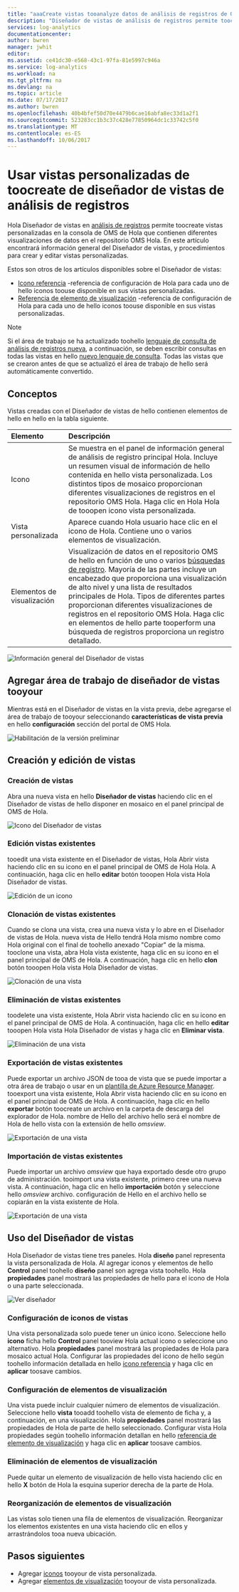 ```yaml
---
title: "aaaCreate vistas tooanalyze datos de análisis de registros de OMS | Documentos de Microsoft"
description: "Diseñador de vistas de análisis de registros permite toocreate personalizado vistas que se muestran en el portal OMS y Azure hello y contienen diferentes visualizaciones de datos en el repositorio OMS Hola. En este artículo encontrará información general del Diseñador de vistas, y procedimientos para crear y editar vistas personalizadas."
services: log-analytics
documentationcenter: 
author: bwren
manager: jwhit
editor: 
ms.assetid: ce41dc30-e568-43c1-97fa-81e5997c946a
ms.service: log-analytics
ms.workload: na
ms.tgt_pltfrm: na
ms.devlang: na
ms.topic: article
ms.date: 07/17/2017
ms.author: bwren
ms.openlocfilehash: 40b4bfef50d70e4479b6cae16abfa8ec33d1a2f1
ms.sourcegitcommit: 523283cc1b3c37c428e77850964dc1c33742c5f0
ms.translationtype: MT
ms.contentlocale: es-ES
ms.lasthandoff: 10/06/2017
---
```

# <a name="use-view-designer-toocreate-custom-views-in-log-analytics"></a>Usar vistas personalizadas de toocreate de diseñador de vistas de análisis de registros
Hola Diseñador de vistas en [análisis de registros](log-analytics-overview.md) permite toocreate vistas personalizadas en la consola de OMS de Hola que contienen diferentes visualizaciones de datos en el repositorio OMS Hola. En este artículo encontrará información general del Diseñador de vistas, y procedimientos para crear y editar vistas personalizadas.

Estos son otros de los artículos disponibles sobre el Diseñador de vistas:

* [Icono referencia](log-analytics-view-designer-tiles.md) -referencia de configuración de Hola para cada uno de hello iconos toouse disponible en sus vistas personalizadas.
* [Referencia de elemento de visualización](log-analytics-view-designer-parts.md) -referencia de configuración de Hola para cada uno de hello iconos toouse disponible en sus vistas personalizadas.

>[!NOTE]
> Si el área de trabajo se ha actualizado toohello [lenguaje de consulta de análisis de registros nueva](log-analytics-log-search-upgrade.md), a continuación, se deben escribir consultas en todas las vistas en hello [nuevo lenguaje de consulta](https://go.microsoft.com/fwlink/?linkid=856078).  Todas las vistas que se crearon antes de que se actualizó el área de trabajo de hello será automáticamente convertido.

## <a name="concepts"></a>Conceptos
Vistas creadas con el Diseñador de vistas de hello contienen elementos de hello en hello en la tabla siguiente.

| Elemento | Descripción |
|:--- |:--- |
| Icono |Se muestra en el panel de información general de análisis de registro principal Hola.  Incluye un resumen visual de información de hello contenida en hello vista personalizada.  Los distintos tipos de mosaico proporcionan diferentes visualizaciones de registros en el repositorio OMS Hola.  Haga clic en Hola Hola de tooopen icono vista personalizada. |
| Vista personalizada |Aparece cuando Hola usuario hace clic en el icono de Hola.  Contiene uno o varios elementos de visualización. |
| Elementos de visualización |Visualización de datos en el repositorio OMS de hello en función de uno o varios [búsquedas de registro](log-analytics-log-searches.md).  Mayoría de las partes incluye un encabezado que proporciona una visualización de alto nivel y una lista de resultados principales de Hola.  Tipos de diferentes partes proporcionan diferentes visualizaciones de registros en el repositorio OMS Hola.  Haga clic en elementos de hello parte tooperform una búsqueda de registros proporciona un registro detallado. |

![Información general del Diseñador de vistas](media/log-analytics-view-designer/overview.png)

## <a name="add-view-designer-tooyour-workspace"></a>Agregar área de trabajo de diseñador de vistas tooyour
Mientras está en el Diseñador de vistas en la vista previa, debe agregarse el área de trabajo de tooyour seleccionando **características de vista previa** en hello **configuración** sección del portal de OMS Hola.

![Habilitación de la versión preliminar](media/log-analytics-view-designer/preview.png)

## <a name="creating-and-editing-views"></a>Creación y edición de vistas
### <a name="create-a-new-view"></a>Creación de vistas
Abra una nueva vista en hello **Diseñador de vistas** haciendo clic en el Diseñador de vistas de hello disponer en mosaico en el panel principal de OMS de Hola.

![Icono del Diseñador de vistas](media/log-analytics-view-designer/view-designer-tile.png)

### <a name="edit-an-existing-view"></a>Edición vistas existentes
tooedit una vista existente en el Diseñador de vistas, Hola Abrir vista haciendo clic en su icono en el panel principal de OMS de Hola Hola.  A continuación, haga clic en hello **editar** botón tooopen Hola vista Hola Diseñador de vistas.

![Edición de un icono](media/log-analytics-view-designer/menu-edit.png)

### <a name="clone-an-existing-view"></a>Clonación de vistas existentes
Cuando se clona una vista, crea una nueva vista y lo abre en el Diseñador de vistas de Hola.  nueva vista de Hello tendrá Hola mismo nombre como Hola original con el final de toohello anexado "Copiar" de la misma.  tooclone una vista, abra Hola vista existente, haga clic en su icono en el panel principal de OMS de Hola.  A continuación, haga clic en hello **clon** botón tooopen Hola vista Hola Diseñador de vistas.

![Clonación de una vista](media/log-analytics-view-designer/edit-menu-clone.png)

### <a name="delete-an-existing-view"></a>Eliminación de vistas existentes
toodelete una vista existente, Hola Abrir vista haciendo clic en su icono en el panel principal de OMS de Hola.  A continuación, haga clic en hello **editar** tooopen Hola vista Hola Diseñador de vistas y haga clic en **Eliminar vista**.

![Eliminación de una vista](media/log-analytics-view-designer/edit-menu-delete.png)

### <a name="export-an-existing-view"></a>Exportación de vistas existentes
Puede exportar un archivo JSON de tooa de vista que se puede importar a otra área de trabajo o usar en un [plantilla de Azure Resource Manager](../azure-resource-manager/resource-group-authoring-templates.md).  tooexport una vista existente, Hola Abrir vista haciendo clic en su icono en el panel principal de OMS de Hola.  A continuación, haga clic en hello **exportar** botón toocreate un archivo en la carpeta de descarga del explorador de Hola.  nombre de Hello del archivo hello será el nombre de Hola de hello vista con la extensión de hello *omsview*.

![Exportación de una vista](media/log-analytics-view-designer/edit-menu-export.png)

### <a name="import-an-existing-view"></a>Importación de vistas existentes
Puede importar un archivo *omsview* que haya exportado desde otro grupo de administración.  tooimport una vista existente, primero cree una nueva vista.  A continuación, haga clic en hello **importación** botón y seleccione hello *omsview* archivo.  configuración de Hello en el archivo hello se copiarán en la vista existente de Hola.

![Exportación de una vista](media/log-analytics-view-designer/edit-menu-import.png)

## <a name="working-with-view-designer"></a>Uso del Diseñador de vistas
Hola Diseñador de vistas tiene tres paneles.  Hola **diseño** panel representa la vista personalizada de Hola.  Al agregar iconos y elementos de hello **Control** panel toohello **diseño** panel son agrega vista toohello.  Hola **propiedades** panel mostrará las propiedades de hello para el icono de Hola o una parte seleccionada.

![Ver diseñador](media/log-analytics-view-designer/view-designer-screenshot.png)

### <a name="configure-view-tile"></a>Configuración de iconos de vistas
Una vista personalizada solo puede tener un único icono.  Seleccione hello **icono** ficha hello **Control** panel tooview Hola actual icono o seleccione uno alternativo.  Hola **propiedades** panel mostrará las propiedades de Hola para mosaico actual Hola.  Configurar las propiedades del icono de hello según toohello información detallada en hello [icono referencia](log-analytics-view-designer-tiles.md) y haga clic en **aplicar** toosave cambios.

### <a name="configure-visualization-parts"></a>Configuración de elementos de visualización
Una vista puede incluir cualquier número de elementos de visualización.  Seleccione hello **vista** tooadd toohello vista de elemento de ficha y, a continuación, en una visualización.  Hola **propiedades** panel mostrará las propiedades de Hola de parte de hello seleccionado.  Configurar vista Hola propiedades según toohello información detallan en hello [referencia de elemento de visualización](log-analytics-view-designer-parts.md) y haga clic en **aplicar** toosave cambios.

### <a name="delete-a-visualization-part"></a>Eliminación de elementos de visualización
Puede quitar un elemento de visualización de hello vista haciendo clic en hello **X** botón de Hola la esquina superior derecha de la parte de Hola.

### <a name="rearrange-visualization-parts"></a>Reorganización de elementos de visualización
Las vistas solo tienen una fila de elementos de visualización.  Reorganizar los elementos existentes en una vista haciendo clic en ellos y arrastrándolos tooa nueva ubicación.

## <a name="next-steps"></a>Pasos siguientes
* Agregar [iconos](log-analytics-view-designer-tiles.md) tooyour de vista personalizada.
* Agregar [elementos de visualización](log-analytics-view-designer-parts.md) tooyour de vista personalizada.
